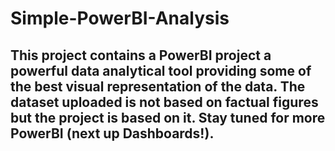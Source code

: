 # Simple-PowerBI-Analysis
## This project contains a PowerBI project a powerful data analytical tool providing some of the best visual representation of the data. The dataset uploaded is not based on factual figures but the project is based on it. Stay tuned for more PowerBI (next up Dashboards!).
